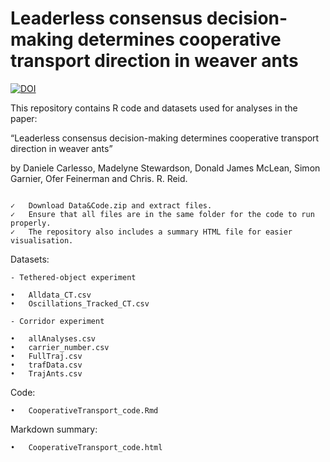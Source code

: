 # Leaderless consensus decision-making determines cooperative transport direction in weaver ants

[![DOI](https://zenodo.org/badge/765491167.svg)](https://zenodo.org/doi/10.5281/zenodo.12738277)

This repository contains R code and datasets used for analyses in the paper:

“Leaderless consensus decision-making determines cooperative transport direction in weaver ants”

by Daniele Carlesso, Madelyne Stewardson, Donald James McLean, Simon Garnier, Ofer Feinerman and Chris. R. Reid. 

```

✓	Download Data&Code.zip and extract files.
✓	Ensure that all files are in the same folder for the code to run properly.
✓	The repository also includes a summary HTML file for easier visualisation.
```

Datasets:

```
- Tethered-object experiment

•	Alldata_CT.csv
•	Oscillations_Tracked_CT.csv

- Corridor experiment

•	allAnalyses.csv
•	carrier_number.csv
•	FullTraj.csv
•	trafData.csv
•	TrajAnts.csv
 ```

Code:

```
•	CooperativeTransport_code.Rmd
```

Markdown summary:

```
•	CooperativeTransport_code.html
```
